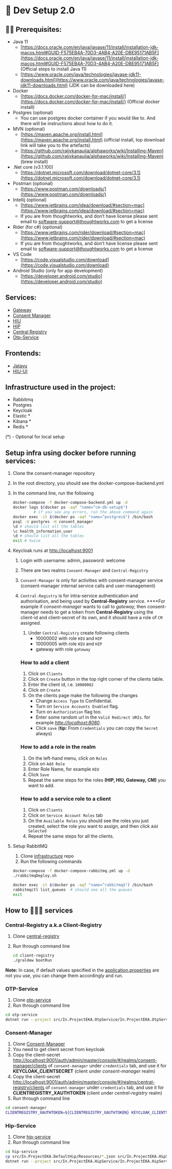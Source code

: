 # 🚀 Dev Setup 2.0

## 👋🏼 **Prerequisites:**

- Java 11
    - [https://docs.oracle.com/en/java/javase/11/install/installation-jdk-macos.html#GUID-F575EB4A-70D3-4AB4-A20E-DBE95171AB5F](https://docs.oracle.com/en/java/javase/11/install/installation-jdk-macos.html#GUID-F575EB4A-70D3-4AB4-A20E-DBE95171AB5F) (Official steps to install Java 11)
    - [https://www.oracle.com/java/technologies/javase-jdk11-downloads.html](https://www.oracle.com/java/technologies/javase-jdk11-downloads.html) (JDK can be downloaded here)
- Docker
    - [https://docs.docker.com/docker-for-mac/install/](https://docs.docker.com/docker-for-mac/install/) (Official docker install)
- Postgres (optional)
    - You can use postgres docker container if you would like to. And there will be instructions about how to do it.
- MVN (optional)
    - [https://maven.apache.org/install.html](https://maven.apache.org/install.html) (official install, top download link will take you to the artefacts)
    - [https://github.com/rajivkanaujia/alphaworks/wiki/Installing-Maven](https://github.com/rajivkanaujia/alphaworks/wiki/Installing-Maven) (brew install)
- .Net core (v3.1.100)
    - [https://dotnet.microsoft.com/download/dotnet-core/3.1](https://dotnet.microsoft.com/download/dotnet-core/3.1)
- Postman (optional)
    - [https://www.postman.com/downloads/](https://www.postman.com/downloads/)
- Intellij (optional)
    - [https://www.jetbrains.com/idea/download/#section=mac](https://www.jetbrains.com/idea/download/#section=mac)
    - If you are from thoughtworks, and don’t have license please sent email to [software-support@thoughtworks.com](mailto:software-support@thoughtworks.com) to get a license
- Rider (for c#) (optional)
    - [https://www.jetbrains.com/rider/download/#section=mac](https://www.jetbrains.com/rider/download/#section=mac)
    - If you are from thoughtworks, and don’t have license please sent email to [software-support@thoughtworks.com](mailto:software-support@thoughtworks.com) to get a license
- VS Code
    - [https://code.visualstudio.com/download](https://code.visualstudio.com/download)
- Android Studio (only for app development)
    - [https://developer.android.com/studio](https://developer.android.com/studio)

## **Services:**

- [Gateway](https://github.com/ProjectEKA/gateway)
- [Consent Manager](https://github.com/ProjectEKA/consent-manager)
- [HIU](https://github.com/ProjectEKA/health-information-user)
- [HIP](https://github.com/ProjectEKA/hip-service)
- [Central Registry](https://github.com/ProjectEKA/Client-Registry)
- [Otp-Service](https://github.com/ProjectEKA/otp_service)

## Frontends:

- [Jatayu](https://github.com/ProjectEKA/Jataayu)
- [HIU-UI](https://github.com/ProjectEKA/hiu-ui)

## Infrastructure used in the project:

- Rabbitmq
- Postgres
- Keycloak
- Elastic *
- Kibana *
- Redis *

(*) - Optional for local setup

## **Setup infra using docker before running services:**

1. Clone the consent-manager repository
2. In the root directory, you should see the docker-compose-backend.yml
3. In the command line, run the following

    ```bash
    docker-compose -f docker-compose-backend.yml up -d
    docker logs $(docker ps -aqf "name=^cm-db-setup$") 
             # if you see any errors, run the above command again
    docker exec -it $(docker ps -aqf "name=^postgres$") /bin/bash
    psql -U postgres -H consent_manager
    \d # should list all the tables
    \c health_information_user
    \d # should list all the tables
    exit # twice
    ```

4. Keycloak runs at [http://localhost:9001](http://localhost:9001)
    1. Login with username: admin, password: welcome
    2. There are two realms `Consent-Manager` and `Central-Registry`
    3. `Consent-Manager` is only for activities with consent-manager service (consent-manager internal service calls and user-management)
    4. `Central-Registry` is for intra-service authentication and authorisation, and being used by **Central-Registry** service. ****For example if *consent-manager* wants to call to *gateway,* then consent-manager needs to get a token from **Central-Registry** using the client-id and client-secret of its own, and it should have a role of `CM` assigned.
        1. Under `Central-Registry` create following clients
            - 10000002 with role `HIU` and `HIP`
            - 10000005 with role `HIU` and `HIP`
            - gateway with role `gateway`

        ### How to add a client

        1. Click on `Clients`
        2. Click on `Create` button in the top right corner of the clients table.
        3. Enter the client id, i.e. `10000002`
        4. Click on `Create`
        5. On the clients page make the following the changes
            - Change `Access Type` to Confidential.
            - Turn on `Service Accounts Enabled` flag.
            - Turn on `Authorization` flag too.
            - Enter some random url in the `Valid Redirect URIs`. for example [*http://localhost:8080*](http://localhost:8080/).
            - Click `save` (**tip:** From `Credentials` you can copy the `Secret` always)

        ### How to add a role in the realm

        1. On the left-hand menu, click on `Roles`
        2. Click on `Add Role`
        3. Enter Role Name, for example `HIU`
        4. Click `Save`
        5. Repeat the same steps for the roles **(HIP, HIU, Gateway, CM)** you want to add.

        ### How to add a service role to a client

        1. Click on `Clients`
        2. Click on `Service Account Roles` tab
        3. On the `Available Roles` you should see the roles you just created, select the role you want to assign, and then click `Add Selected`
        4. Repeat the same steps for all the clients.
5. Setup RabbitMQ
    1. Clone [infrastructure](https://github.com/ProjectEKA/infrastructure) repo
    2. Run the following commands

    ```bash
    docker-compose -f docker-compose-rabbitmq.yml up -d
    ./rabbitmqDeploy.sh

    docker exec -it $(docker ps -aqf "name=^rabbitmq$") /bin/bash
    rabbitmqctl list_queues  # should see all the queues
    exit
    ```

## How to 🏃🏻‍♀️ services

### Central-Registry a.k.a Client-Registry

1. Clone [central-registry](https://github.com/ProjectEKA/Client-Registry)
2. Run through command line

    ```bash
    cd client-registry
    ./graldew bootRun
    ```

**Note:** In case, if default values specified in the [application.properties](http://application.properties) are not you use, you can change them accordingly and run.

### OTP-Service

1. Clone [otp-service](https://github.com/ProjectEKA/otp_service)
2. Run through command line

```bash
cd otp-service
dotnet run --project src/In.ProjectEKA.OtpService/In.ProjectEKA.OtpService.csproj --environment "local"
```

### Consent-Manager

1. Clone [Consent-Manager](https://github.com/ProjectEKA/consent-manager)
2. You need to get client secret from keycloak 
3. Copy the client-secret [http://localhost:9001/auth/admin/master/console/#/realms/consent-manager/clients](http://localhost:9001/auth/admin/master/console/#/realms/consent-manager/clients) of `consent-manager` under `credentials` tab, and use it for **KEYCLOAK_CLIENTSECRET** (client under *consent-manager* realm)
4. Copy the client-secret [http://localhost:9001/auth/admin/master/console/#/realms/central-registry/clients](http://localhost:9001/auth/admin/master/console/#/realms/central-registry/clients) of `consent-manager` under `credentials` tab, and use it for **CLIENTREGISTRY_XAUTHTOKEN** (client under *central-registry* realm)
5. Run through command line

```bash
cd consent-manager
CLIENTREGISTRY_XAUTHTOKEN=${CLIENTREGISTRY_XAUTHTOKEN} KEYCLOAK_CLIENTSECRET=${KEYCLOAK_CLIENTSECRET} ./gradlew bootRunLocal
```

### **Hip-Service**

1. Clone [hip-service](https://github.com/ProjectEKA/hip-service)
2. Run through command line

```bash
cd hip-service
cp src/In.ProjectEKA.DefaultHip/Resources/*.json src/In.ProjectEKA.HipService/
dotnet run --project src/In.ProjectEKA.HipService/In.ProjectEKA.HipService.csproj --environment="local"
```
